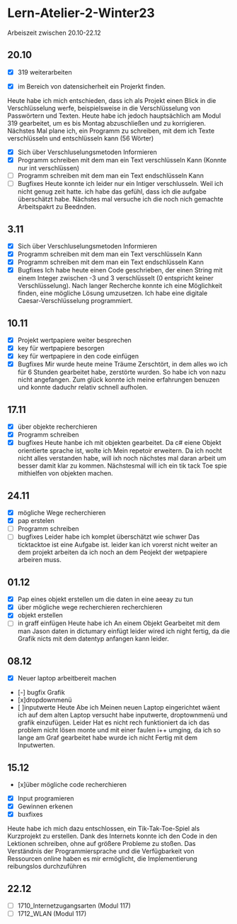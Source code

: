 # Lern-Atelier-2-Winter23

Arbeiszeit zwischen 20.10-22.12

## 20.10

- [x] 319 weiterarbeiten

- [x] im Bereich von datensicherheit ein Projerkt finden.

Heute habe ich mich entschieden, dass ich als Projekt einen Blick in die Verschlüsselung werfe, beispielsweise in die Verschlüsselung von Passwörtern und Texten. Heute habe ich jedoch hauptsächlich am Modul 319 gearbeitet, um es bis Montag abzuschließen und zu korrigieren. Nächstes Mal plane ich, ein Programm zu schreiben, mit dem ich Texte verschlüsseln und entschlüsseln kann (56 Wörter)

- [x] Sich über Verschluselungsmetoden Informieren
- [x] Programm schreiben mit dem man ein Text verschlüsseln Kann (Konnte nur int verschlüssen)
- [ ] Programm schreiben mit dem man ein Text endschlüsseln Kann 
- [ ] Bugfixes
Heute konnte ich leider nur ein Intiger verschlusseln. Weil ich nicht genug zeit hatte. ich habe das gefühl, dass ich die aufgabe überschätzt habe. Nächstes mal versuche ich die noch nich gemachte Arbeitspakrt zu Beednden.

## 3.11

- [x] Sich über Verschluselungsmetoden Informieren
- [x] Programm schreiben mit dem man ein Text verschlüsseln Kann
- [x] Programm schreiben mit dem man ein Text endschlüsseln Kann
- [x] Bugfixes
     Ich habe heute einen Code geschrieben, der einen String mit einem Integer zwischen -3 und 3 verschlüsselt (0 entspricht keiner Verschlüsselung). Nach langer Recherche konnte ich eine Möglichkeit finden, eine mögliche Lösung umzusetzen. Ich habe eine digitale Caesar-Verschlüsselung programmiert.
## 10.11

- [x] Projekt wertpapiere weiter besprechen
- [x] key für wertpapiere besorgen
- [x] key für wertpapiere in den code einfügen
- [x] Bugfixes
Mir wurde heute meine Träume Zerschtört, in dem alles wo ich für 6 Stunden gearbeitet habe, zerstörte wurden. So habe ich von nazu nicht angefangen. Zum glück konnte ich meine erfahrungen benuzen und konnte daduchr relativ schnell aufholen.

 ## 17.11
 
- [x] über objekte recherchieren
- [x] Programm schreiben
- [x] bugfixes
  Heute hanbe ich mit objekten gearbeitet. Da c# eiene Objekt orientierte sprache ist, wolte ich Mein repetoir erweitern. Da ich nocht nicht alles verstanden habe, will ixh noch nächstes mal daran arbeit um besser damit klar zu kommen. Nächstesmal will ich ein tik tack Toe spie mithielfen von objekten machen.

## 24.11

- [x] mögliche Wege recherchieren
- [x] pap erstelen
- [ ] Programm schreiben
- [ ] bugfixes
      Leider habe ich komplet überschätzt wie schwer Das ticktacktoe ist eine Aufgabe ist. leider kan ich vorerst nicht weiter an dem projekt arbeiten da ich noch an dem Peojekt der wetpapiere arbeiren muss.
## 01.12
- [x] Pap eines objekt erstellen um die daten in eine aeeay zu tun
- [x]  über mögliche wege recherchieren recherchieren
- [x]  objekt erstellen
- [ ]  in graff einfügen
Heute habe ich An einem Objekt Gearbeitet mit dem man Jason daten in dictumary einfügt leider wired ich night fertig, da die Grafik nicts mit dem datentyp <date only> anfangen kann leider.
## 08.12
 - [x] Neuer laptop arbeitbereit machen
 - [-] bugfix Grafik
 - [x]dropdownmenü
 - [ ]inputwerte
Heute Abe ich Meinen neuen Laptop eingerichtet wäent ich auf dem alten Laptop versucht habe inputwerte, droptownmenü und grafik einzufügen. Leider Hat es nicht rech funktioniert da ich das <date only> problem nicht lösen monte und mit einer faulen i++ umging, da ich so lange am Graf gearbeitet habe wurde ich nicht Fertig mit dem Inputwerten.

## 15.12
- [x]über mögliche code recherchieren
- [x] Input programieren
- [x] Gewinnen erkenen
- [x] buxfixes
      
Heute habe ich mich dazu entschlossen, ein Tik-Tak-Toe-Spiel als Kurzprojekt zu erstellen. Dank des Internets konnte ich den Code in den Lektionen schreiben, ohne auf größere Probleme zu stoßen. Das Verständnis der Programmiersprache und die Verfügbarkeit von Ressourcen online haben es mir ermöglicht, die Implementierung reibungslos durchzuführen

## 22.12
- [ ] 1710_Internetzugangsarten (Modul 117)
- [ ] 1712_WLAN (Modul 117)

